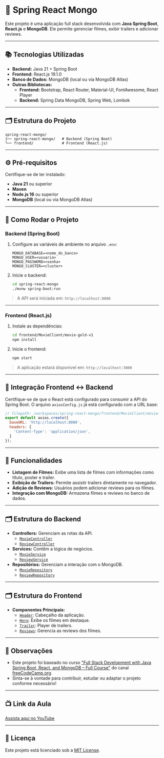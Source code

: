 # 🎥 Spring React Mongo

Este projeto é uma aplicação full stack desenvolvida com **Java Spring Boot**, **React.js** e **MongoDB**. Ele permite gerenciar filmes, exibir trailers e adicionar reviews.

---

## 📚 Tecnologias Utilizadas

- **Backend:** Java 21 + Spring Boot
- **Frontend:** React.js 19.1.0
- **Banco de Dados:** MongoDB (local ou via MongoDB Atlas)
- **Outras Bibliotecas:**
  - **Frontend:** Bootstrap, React Router, Material-UI, FontAwesome, React Player
  - **Backend:** Spring Data MongoDB, Spring Web, Lombok

---

## 🗂 Estrutura do Projeto

```
spring-react-mongo/
├── spring-react-mongo/   # Backend (Spring Boot)
└── frontend/             # Frontend (React.js)
```

---

## ⚙️ Pré-requisitos

Certifique-se de ter instalado:

- **Java 21** ou superior
- **Maven**
- **Node.js 16** ou superior
- **MongoDB** (local ou via MongoDB Atlas)

---

## 🔧 Como Rodar o Projeto

### Backend (Spring Boot)

1. Configure as variáveis de ambiente no arquivo `.env`:
   ```env
   MONGO_DATABASE=<nome_do_banco>
   MONGO_USER=<usuario>
   MONGO_PASSWORD=<senha>
   MONGO_CLUSTER=<cluster>
   ```

2. Inicie o backend:
   ```bash
   cd spring-react-mongo
   ./mvnw spring-boot:run
   ```

> A API será iniciada em: `http://localhost:8080`

---

### Frontend (React.js)

1. Instale as dependências:
   ```bash
   cd frontend/MovieClient/movie-gold-v1
   npm install
   ```

2. Inicie o frontend:
   ```bash
   npm start
   ```

> A aplicação estará disponível em: `http://localhost:3000`

---

## 🔗 Integração Frontend ↔️ Backend

Certifique-se de que o React está configurado para consumir a API do Spring Boot. O arquivo `axiosConfig.js` já está configurado com a URL base:

```js
// filepath: /workspaces/spring-react-mongo/frontend/MovieClient/movie-gold-v1/src/api/axiosConfig.js
export default axios.create({
  baseURL: 'http://localhost:8080',
  headers: {
    'Content-Type': 'application/json',
  }
});
```

---

## 🧠 Funcionalidades

- **Listagem de Filmes:** Exibe uma lista de filmes com informações como título, poster e trailer.
- **Exibição de Trailers:** Permite assistir trailers diretamente no navegador.
- **Adição de Reviews:** Usuários podem adicionar reviews para os filmes.
- **Integração com MongoDB:** Armazena filmes e reviews no banco de dados.

---

## 🗂 Estrutura do Backend

- **Controllers:** Gerenciam as rotas da API.
  - [`MovieController`](spring-react-mongo/src/main/java/org/will/spring_react_mongo/MovieController.java)
  - [`ReviewController`](spring-react-mongo/src/main/java/org/will/spring_react_mongo/ReviewController.java)
- **Services:** Contêm a lógica de negócios.
  - [`MovieService`](spring-react-mongo/src/main/java/org/will/spring_react_mongo/MovieService.java)
  - [`ReviewService`](spring-react-mongo/src/main/java/org/will/spring_react_mongo/ReviewService.java)
- **Repositórios:** Gerenciam a interação com o MongoDB.
  - [`MovieRepository`](spring-react-mongo/src/main/java/org/will/spring_react_mongo/MovieRepository.java)
  - [`ReviewRepository`](spring-react-mongo/src/main/java/org/will/spring_react_mongo/ReviewRepository.java)

---

## 🗂 Estrutura do Frontend

- **Componentes Principais:**
  - [`Header`](frontend/MovieClient/movie-gold-v1/src/components/header/Header.js): Cabeçalho da aplicação.
  - [`Hero`](frontend/MovieClient/movie-gold-v1/src/components/hero/Hero.js): Exibe os filmes em destaque.
  - [`Trailer`](frontend/MovieClient/movie-gold-v1/src/components/trailer/Trailer.js): Player de trailers.
  - [`Reviews`](frontend/MovieClient/movie-gold-v1/src/components/reviews/Reviews.js): Gerencia as reviews dos filmes.

---

## 📌 Observações

- Este projeto foi baseado no curso ["Full Stack Development with Java Spring Boot, React, and MongoDB – Full Course"](https://www.youtube.com/watch?v=5PdEmeopJVQ) do canal [freeCodeCamp.org](https://www.youtube.com/@freecodecamp).
- Sinta-se à vontade para contribuir, estudar ou adaptar o projeto conforme necessário!

---

## 📺 Link da Aula

[Assista aqui no YouTube](https://www.youtube.com/watch?v=5PdEmeopJVQ)

---

## 📜 Licença

Este projeto está licenciado sob a [MIT License](LICENSE).
